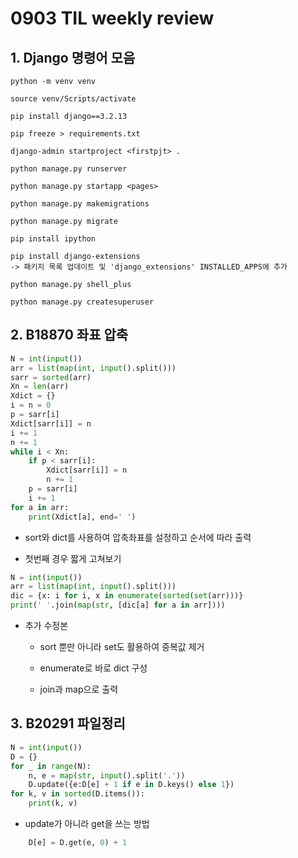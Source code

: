 # 0903 TIL weekly review

## 1. Django 명령어 모음

    python -m venv venv
    
    source venv/Scripts/activate
    
    pip install django==3.2.13
    
    pip freeze > requirements.txt
    
    django-admin startproject <firstpjt> .
    
    python manage.py runserver
    
    python manage.py startapp <pages>
    
    python manage.py makemigrations
    
    python manage.py migrate
    
    pip install ipython
    
    pip install django-extensions 
    -> 패키지 목록 업데이트 및 'django_extensions' INSTALLED_APPS에 추가
    
    python manage.py shell_plus
    
    python manage.py createsuperuser

## 2. B18870 좌표 압축

```python
N = int(input())
arr = list(map(int, input().split()))
sarr = sorted(arr)
Xn = len(arr)
Xdict = {}
i = n = 0
p = sarr[i]
Xdict[sarr[i]] = n
i += 1
n += 1
while i < Xn:
    if p < sarr[i]:
        Xdict[sarr[i]] = n
        n += 1
    p = sarr[i]
    i += 1
for a in arr:
    print(Xdict[a], end=' ')
```

- sort와 dict를 사용하여 압축좌표를 설정하고 순서에 따라 출력

- 첫번째 경우 짧게 고쳐보기

```python
N = int(input())
arr = list(map(int, input().split()))
dic = {x: i for i, x in enumerate(sorted(set(arr)))}
print(' '.join(map(str, [dic[a] for a in arr])))
```

- 추가 수정본
  
  - sort 뿐만 아니라 set도 활용하여 중복값 제거
  
  - enumerate로 바로 dict 구성
  
  - join과 map으로 출력

## 3. B20291 파일정리

```python
N = int(input())
D = {}
for _ in range(N):
    n, e = map(str, input().split('.'))
    D.update({e:D[e] + 1 if e in D.keys() else 1})
for k, v in sorted(D.items()):
    print(k, v)
```

- update가 아니라 get을 쓰는 방법

```python
    D[e] = D.get(e, 0) + 1
```

# 
